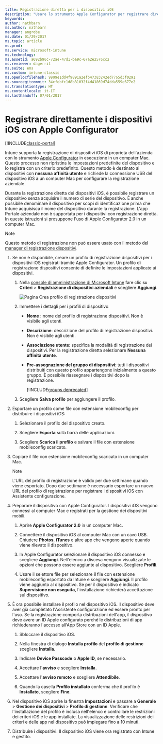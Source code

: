 ```yaml
---
title: Registrazione diretta per i dispositivi iOS
description: "Usare lo strumento Apple Configurator per registrare direttamente i dispositivi iOS di proprietà dell'azienda con un criterio predefinito mediante connessione USB a un computer Mac."
keywords: 
author: nathbarn
ms.author: nathbarn
manager: angrobe
ms.date: 01/29/2017
ms.topic: article
ms.prod: 
ms.service: microsoft-intune
ms.technology: 
ms.assetid: a692b90c-72ae-47d1-ba9c-67a2e2576cc2
ms.reviewer: dagerrit
ms.suite: ems
ms.custom: intune-classic
ms.openlocfilehash: 9909e1dd4f9891a2efb47383242ed7765d3f0291
ms.sourcegitcommit: 34cfebfc1d8b81032f4d41869d74dda559e677e2
ms.translationtype: HT
ms.contentlocale: it-IT
ms.lasthandoff: 07/01/2017
---
```

# <a name="directly-enroll-ios-devices-by-using-apple-configurator"></a>Registrare direttamente i dispositivi iOS con Apple Configurator

[!INCLUDE[classic-portal](../includes/classic-portal.md)]

Intune supporta la registrazione di dispositivi iOS di proprietà dell'azienda con lo strumento [Apple Configurator](http://go.microsoft.com/fwlink/?LinkId=518017) in esecuzione in un computer Mac. Questo processo non ripristina le impostazioni predefinite del dispositivo e lo registra con un criterio predefinito. Questo metodo è destinato ai dispositivi con **nessuna affinità utente** e richiede la connessione USB del dispositivo iOS a un computer Mac per configurare la registrazione aziendale.

Durante la registrazione diretta dei dispositivi iOS, è possibile registrare un dispositivo senza acquisire il numero di serie del dispositivo. È anche possibile denominare il dispositivo per scopi di identificazione prima che Intune acquisisca il nome del dispositivo durante la registrazione. L'app Portale aziendale non è supportata per i dispositivi con registrazione diretta. In queste istruzioni si presuppone l'uso di Apple Configurator 2.0 in un computer Mac.

>[!NOTE]
>Questo metodo di registrazione non può essere usato con il metodo del [manager di registrazione dispositivi](enroll-corporate-owned-devices-with-the-device-enrollment-manager-in-microsoft-intune.md).

1.  Se non è disponibile, creare un profilo di registrazione dispositivi per i dispositivi iOS registrati tramite Apple Configurator. Un profilo di registrazione dispositivi consente di definire le impostazioni applicate ai dispositivi.

    1.  Nella [console di amministrazione di Microsoft Intune](https://manage.microsoft.com) fare clic su **Criteri** &gt; **Registrazione di dispositivi aziendali** e scegliere **Aggiungi**.

        ![Pagina Crea profilo di registrazione dispositivi](../media/pol-sa-corp-enroll.png)

    2.  Immettere i dettagli per i profili di dispositivo:

        -   **Nome** : nome del profilo di registrazione dispositivi. Non è visibile agli utenti.

        -   **Descrizione**: descrizione del profilo di registrazione dispositivi. Non è visibile agli utenti.

        -   **Associazione utente**: specifica la modalità di registrazione dei dispositivi. Per la registrazione diretta selezionare **Nessuna affinità utente**.

        -   **Pre-assegnazione del gruppo di dispositivi**: tutti i dispositivi distribuiti con questo profilo appartengono inizialmente a questo gruppo. È possibile riassegnare i dispositivi dopo la registrazione.

            [!INCLUDE[groups deprecated](../includes/group-deprecation.md)]

    3.  Scegliere **Salva profilo** per aggiungere il profilo.

5.  Esportare un profilo come file con estensione mobileconfig per distribuire i dispositivi iOS:

    1.   Selezionare il profilo del dispositivo creato.

    2.   Scegliere **Esporta** sulla barra delle applicazioni.

    3.   Scegliere **Scarica il profilo** e salvare il file con estensione mobileconfig scaricato.

6.  Copiare il file con estensione mobileconfig scaricato in un computer Mac.
    > [!NOTE]
    > L'URL del profilo di registrazione è valido per due settimane quando viene esportato. Dopo due settimane è necessario esportare un nuovo URL del profilo di registrazione per registrare i dispositivi iOS con Assistente configurazione.

7.  Preparare il dispositivo con Apple Configurator. I dispositivi iOS vengono connessi al computer Mac e registrati per la gestione dei dispositivi mobili.

    1.  Aprire **Apple Configurator 2.0** in un computer Mac.

    2.  Connettere il dispositivo iOS al computer Mac con un cavo USB. Chiudere **Photos**, **iTunes** e altre app che vengono aperte quando viene rilevato il dispositivo.

    3.  In Apple Configurator selezionare il dispositivo iOS connesso e scegliere **Aggiungi**. Nell'elenco a discesa vengono visualizzate le opzioni che possono essere aggiunte al dispositivo. Scegliere **Profili**.

    4.  Usare il selettore file per selezionare il file con estensione mobileconfig esportato da Intune e scegliere **Aggiungi**. Il profilo viene aggiunto al dispositivo.  Se per il dispositivo è indicato **Supervisione non eseguita**, l'installazione richiederà accettazione sul dispositivo.

8.  È ora possibile installare il profilo nel dispositivo iOS. Il dispositivo deve aver già completato l'Assistente configurazione ed essere pronto per l'uso. Se la registrazione comporta distribuzioni dell'app, il dispositivo deve avere un ID Apple configurato perché le distribuzioni di app richiederanno l'accesso all'App Store con un ID Apple.

    1.  Sbloccare il dispositivo iOS.

    2.  Nella finestra di dialogo **Installa profilo** del **profilo di gestione** scegliere **Installa**.

    3.  Indicare **Device Passcode** o **Apple ID**, se necessario.

    4.  Accettare l'**avviso** e scegliere **Installa**.

    5.  Accettare l'**avviso remoto** e scegliere **Attendibile**.

    6.  Quando la casella **Profilo installato** conferma che il profilo è **Installato**, scegliere **Fine**.

9.  Nel dispositivo iOS aprire la finestra **Impostazioni** e passare a **Generale** &gt; **Gestione dei dispositivi** &gt; **Profilo di gestione**. Verificare che l'installazione del profilo è inclusa nell'elenco e controllare le restrizioni dei criteri iOS e le app installate. La visualizzazione delle restrizioni dei criteri e delle app nel dispositivo può impiegare fino a 10 minuti.

10.  Distribuire i dispositivi. Il dispositivo iOS viene ora registrato con Intune e gestito.
